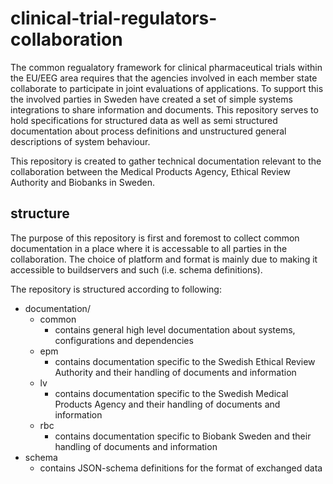 # clinical-trial-regulators-collaboration

The common regualatory framework for clinical pharmaceutical trials within the EU/EEG area requires that the agencies involved in each member state collaborate to participate in joint evaluations of applications. To support this the involved parties in Sweden have created a set of simple systems integrations to share information and documents. This repository serves to hold specifications for structured data as well as semi structured documentation about process definitions and unstructured general descriptions of system behaviour.

This repository is created to gather technical documentation relevant to the collaboration between the Medical Products Agency, Ethical Review Authority and Biobanks in Sweden.

## structure

The purpose of this repository is first and foremost to collect common documentation in a place where it is accessable to all parties in the collaboration. The choice of platform and format is mainly due to making it accessible to buildservers and such (i.e. schema definitions).

The repository is structured according to following:
 
 * documentation/
 	* common
 		- contains general high level documentation about systems, configurations and dependencies
 	* epm
 		- contains documentation specific to the Swedish Ethical Review Authority and their handling of documents and information
 	* lv
 		- contains documentation specific to the Swedish Medical Products Agency and their handling of documents and information
 	* rbc
 		- contains documentation specific to Biobank Sweden and their handling of documents and information
 * schema
 	- contains JSON-schema definitions for the format of exchanged data


